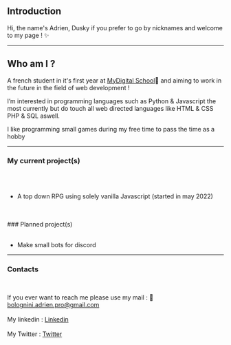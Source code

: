 


## Introduction 


Hi, the name's Adrien, Dusky if you prefer to go by nicknames and welcome to my page ! ✨


-----------------------------------------------------------------------------------------------------------------------------------------------------------------------------------

## Who am I ?


A french student in it's first year at [MyDigital School](https://www.mydigitalschool.com/)🧠 and aiming to work in the future in the field of web development !

I’m interested in programming languages such as Python & Javascript the most currently but do touch all web directed languages like HTML & CSS PHP & SQL aswell.

I like programming small games during my free time to pass the time as a hobby

-----------------------------------------------------------------------------------------------------------------------------------------------------------------------------------

### My current project(s)
<br>
<br>

- A top down RPG using solely vanilla Javascript (started in may 2022)

<br>
<br>
### Planned project(s)
<br>
<br>

- Make small bots for discord

-----------------------------------------------------------------------------------------------------------------------------------------------------------------------------------

### Contacts
<br>

If you ever want to reach me please use my mail : 
📩 bolognini.adrien.pro@gmail.com
<br>
<br>
My linkedin : [Linkedin](https://www.linkedin.com/in/adrien-bolognini-765bba220/)
<br>
<br>
My Twitter : [Twitter](https://twitter.com/AdrienBolognini)
